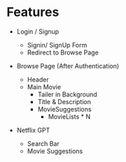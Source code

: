 # Features

- Login / Signup
    - Signin/ SignUp Form
    - Redirect to Browse Page

- Browse Page (After Authentication)
    - Header
    - Main Movie
        - Tailer in Background 
        - Title & Description
        - MovieSuggestions
            - MovieLists * N

- Netflix GPT
    - Search Bar
    - Movie Suggestions